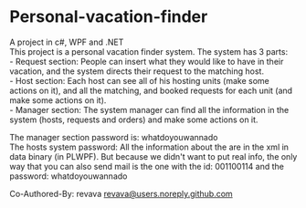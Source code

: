 # Personal-vacation-finder
<p>A project in c#, WPF and .NET <br>
This project is a personal vacation finder system. The system has 3 parts: <br>
- Request section: People can insert what they would like to have in their vacation, and the system directs their request to the matching host. <br>
- Host section: Each host can see all of his hosting units (make some actions on it), and all the matching, and booked requests for each unit (and make some actions on it). <br>
- Manager section: The system manager can find all the information in the system (hosts, requests and orders) and make some actions on it.

The manager section password is: whatdoyouwannado <br>
The hosts system password: All the information about the are in the xml in data binary (in PLWPF). But because we didn't want to put real info, the only way that you can also send mail is the one with the id: 001100114 and the password: whatdoyouwannado

Co-Authored-By: revava revava@users.noreply.github.com
